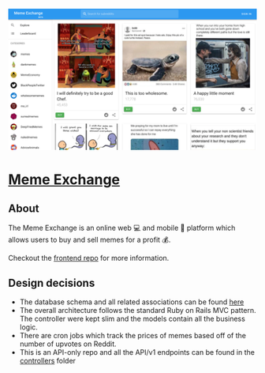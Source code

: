
![Meme Exchange](https://github.com/dillionverma/Meme-Exchange-Frontend/blob/master/public/img/home.png)

# [Meme Exchange](https://meme.exchange)

## About
The Meme Exchange is an online web :computer: and mobile :iphone: platform which allows users to buy and sell memes for a profit :moneybag:.

Checkout the [frontend repo](https://github.com/dillionverma/Meme-Exchange-Frontend) for more information.

## Design decisions
 - The database schema and all related associations can be found [here](https://github.com/dillionverma/Meme-Exchange-Backend/blob/master/db/schema.rb)
 - The overall architecture follows the standard Ruby on Rails MVC pattern. The controller were kept slim and the models contain all the business logic.
 - There are cron jobs which track the prices of memes based off of the number of upvotes on Reddit.
 - This is an API-only repo and all the API/v1 endpoints can be found in the [controllers](https://github.com/dillionverma/Meme-Exchange-Backend/tree/master/app/controllers/api/v1) folder
